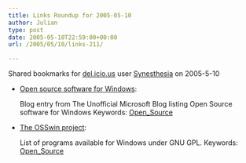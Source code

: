 ```yaml
---
title: Links Roundup for 2005-05-10
author: Julian
type: post
date: 2005-05-10T22:59:00+00:00
url: /2005/05/10/links-211/

---
```

Shared bookmarks for [del.icio.us][1] user  [Synesthesia][2] on 2005-5-10

  * [Open source software for Windows][3]:
  
    Blog entry from The Unofficial Microsoft Blog listing Open Source software for Windows Keywords: [Open_Source][4]
  * [The OSSwin project][5]:
  
    List of programs available for Windows under GNU GPL. Keywords: [Open_Source][4]

 [1]: https://del.icio.us/
 [2]: https://del.icio.us/synesthesia
 [3]: https://microsoft.weblogsinc.com/entry/1234000093041943/ "https://microsoft.weblogsinc.com/entry/1234000093041943/"
 [4]: https://del.icio.us/synesthesia/Open_Source
 [5]: https://osswin.sourceforge.net/ "https://osswin.sourceforge.net/"